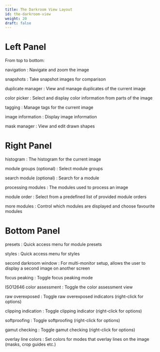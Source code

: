 ```yaml
---
title: The Darkroom View Layout
id: the-darkroom-view
weight: 20
draft: false
---
```


# Left Panel

From top to bottom:

navigation
: Navigate and zoom the image

snapshots
: Take snapshot images for comparison

duplicate manager
: View and manage duplicates of the current image

color picker
: Select and display color information from parts of the image

tagging
: Manage tags for the current image

image information
: Display image information

mask manager
: View and edit drawn shapes

# Right Panel

histogram
: The histogram for the current image

module groups (optional)
: Select module groups

search module (optional)
: Search for a module

processing modules
: The modules used to process an image

module order
: Select from a predefined list of provided module orders

more modules
: Control which modules are displayed and choose favourite modules

# Bottom Panel

presets
: Quick access menu for module presets

styles
: Quick access menu for styles

second darkroom window
: For multi-monitor setup, allows the user to display a second image on another screen

focus peaking
: Toggle focus peaking mode

ISO12646 color assessment
: Toggle the color assessment view

raw overexposed
: Toggle raw overexposed indicators (right-click for options)

clipping indication
: Toggle clipping indicator (right-click for options)

softproofing
: Toggle softproofing (right-click for options)

gamut checking
: Toggle gamut checking (right-click for options)

overlay line colors
: Set colors for modes that overlay lines on the image (masks, crop guides etc.)
